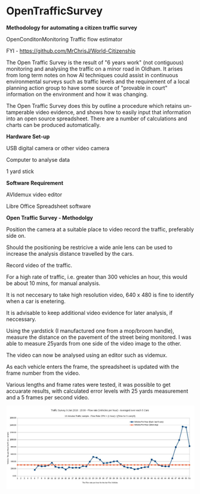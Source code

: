 # OpenTrafficSurvey
**Methodology for automating a citizen traffic survey**

 OpenConditonMonitoring
    Traffic flow estimator

FYI -  https://github.com/MrChrisJ/World-Citizenship

The Open Traffic Survey is the result of "6 years work" (not contiguous) monitoring and analysing the traffic on a minor road in Oldham.  It arises from long term notes on how AI techniques could assist in continuous environmental surveys such as traffic levels and the requirement of a local planning action group to have some source of "provable in court" information on the environment and how it was changing.

The Open Traffic Survey does this by outline a procedure which retains un-tamperable video evidence, and shows how to easily input that information into an open source spreadsheet. There are a number of calculations and charts can be produced automatically.

**Hardware Set-up**

USB digital camera or other video camera

Computer to analyse data

1 yard stick

**Software Requirement**

AVIdemux video editor

Libre Office Spreadsheet software


**Open Traffic Survey - Methodolgy**  

Position the camera at a suitable place to video record the traffic, preferably side on.  
  
Should the positioning be restricive a wide anle lens can be used to increase the analysis distance travelled by the cars.  

Record video of the traffic.  

For a high rate of traffic, i.e. greater than 300 vehicles an hour, this would be about 10 mins, for manual analysis.  

It is not neccesary to take high resolution video, 640 x 480 is fine to identify when a car is enetering.  

It is advisable to keep additional video evidence for later analysis, if neccessary.  

Using the yardstick (I manufactured one from a mop/broom handle), measure the distance on the pavement of the street being monitored. I was able to measure 25yards from one side of the video image to the other.  

The video can now be analysed using an editor such as videmux.  

As each vehicle enters the frame, the spreadsheet is updated with the frame number from the video.  

Various lengths and frame rates were tested, it was possible to get accuarate results, with calculated error levels with 25 yards measurement and a 5 frames per second video.  

![alt tag](02-flowrates.9.1.2016-15.00-1.jpg)


